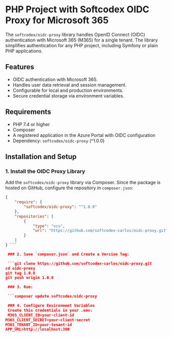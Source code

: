 # PHP Project with Softcodex OIDC Proxy for Microsoft 365

The `softcodex/oidc-proxy` library handles OpenID Connect (OIDC) authentication with Microsoft 365 (M365) for a single tenant. The library simplifies authentication for any PHP project, including Symfony or plain PHP applications.

## Features
- OIDC authentication with Microsoft 365.
- Handles user data retrieval and session management.
- Configurable for local and production environments.
- Secure credential storage via environment variables.

## Requirements
- PHP 7.4 or higher
- Composer
- A registered application in the Azure Portal with OIDC configuration
- Dependency: `softcodex/oidc-proxy` (^1.0.0)

## Installation and Setup

### 1. Install the OIDC Proxy Library
Add the `softcodex/oidc-proxy` library via Composer. Since the package is hosted on GitHub, configure the repository in `composer.json`:

```json
{
    "require": {
        "softcodex/oidc-proxy": "^1.0.0"
    },
    "repositories": [
        {
            "type": "vcs",
            "url": "https://github.com/softcodex-carlos/oidc-proxy.git"
        }
    ]
} ```

 ### 2. Save `composer.json` and Create a Version Tag:

 ```git clone https://github.com/softcodex-carlos/oidc-proxy.git
cd oidc-proxy
git tag 1.0.0
git push origin 1.0.0

 ### 3. Run:

 ```composer update softcodex/oidc-proxy

 ### 4. Configure Environment Variables
 Create this credentials in your .env:
 M365_CLIENT_ID=your-client-id
M365_CLIENT_SECRET=your-client-secret
M365_TENANT_ID=your-tenant-id
APP_URL=http://localhost:300

